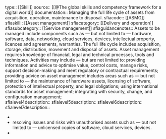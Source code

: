 type:: [[Skill]]
source:: [[@The global skills and competency framework for a digital world]]
documentation:: Managing the full life cycle of assets from acquisition, operation, maintenance to disposal.
sfiacode:: [[ASMG]]
sfiaskill:: [[Asset management]]
sfiacategory:: [[Delivery and operation]]
sfiasubcategory:: [[Service management]]
sfiaguidancenotes:: Assets to be managed include components such as — but not limited to — hardware, software, data, networking, cloud services, devices, intellectual property, licences and agreements, warranties. The full life cycle includes acquisition, storage, distribution, movement and disposal of assets. Asset management requires knowledge of financial, legal and technical processes, tools and techniques. Activities may include — but are not limited to: providing information and advice to optimise value, control costs, manage risks, support decision-making and meet regulatory or contractual requirements; providing advice on asset management includes areas such as — but not limited to — the maintenance of hardware assets, licensing of software, protection of intellectual property, and legal obligations; using international standards for asset management; integrating with security, change, and configuration management;    
sfialevel4description::
sfialevel5description::
sfialevel6description::
sfialevel7description::

-
- resolving issues and risks with unauthorised assets such as — but not limited to — unlicensed copies of software, cloud services, devices.
-